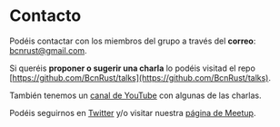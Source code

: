 # Contacto

Podéis contactar con los miembros del grupo a través del **correo**: [bcnrust@gmail.com](mailto:bcnrust@gmail.com).

Si queréis **proponer o sugerir una charla** lo podéis visitad el repo [https://github.com/BcnRust/talks](https://github.com/BcnRust/talks).

También tenemos un [canal de YouTube](https://www.youtube.com/channel/UCSAvqBukLngTP0PWdJt9NzA) con algunas de las charlas.

Podéis seguirnos en [Twitter](https://twitter.com/bcnrust) y/o visitar nuestra [página de Meetup](https://www.meetup.com/es-ES/BcnRust/).

